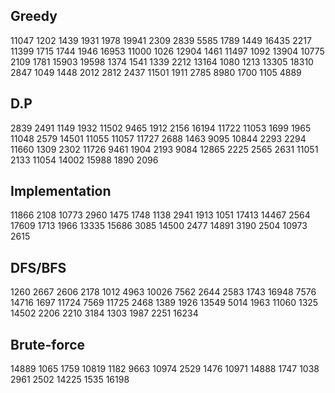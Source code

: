 ## Greedy
11047 1202 1439 1931 1978 19941 2309 2839 5585 1789 1449 16435 2217 11399 1715 1744 1946 16953 11000 1026 12904 1461 11497 1092
13904 10775 2109 1781 15903 19598 1374 1541 1339 2212 13164 1080 1213 13305 18310 2847 1049 1448 2012 2812 2437 11501 1911 2785 8980 1700
1105 4889

## D.P
2839 2491 1149 1932 11502 9465 1912 2156 16194 11722 11053 1699 1965 11048 2579 14501 11055 11057 11727 2688 1463 9095 10844 2293 2294 11660 1309
2302 11726 9461 1904 2193 9084 12865 2225 2565 2631 11051 2133 11054 14002 15988 1890 2096

## Implementation
11866 2108 10773 2960 1475 1748 1138 2941 1913 1051 17413 14467 2564 17609 1713 1966 13335 15686 3085 14500 2477 14891 3190
2504 10973 2615

## DFS/BFS
1260 2667 2606 2178 1012 4963 10026 7562 2644 2583 1743 16948 7576 14716 1697 11724 7569 11725 2468 1389 1926 13549 5014 1963 11060 1325 14502 2206
2210 3184 1303 1987 2251 16234

## Brute-force
14889 1065 1759 10819 1182 9663 10974 2529 1476 10971 14888 1747 1038 2961 2502 14225 1535 16198